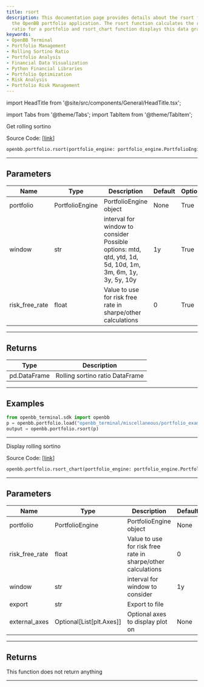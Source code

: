```yaml
---
title: rsort
description: This documentation page provides details about the rsort functions in
  the OpenBB portfolio application. The rsort function calculates the rolling sortino
  ratio for a portfolio and rsort_chart function displays this data graphically.
keywords:
- OpenBB Terminal
- Portfolio Management
- Rolling Sortino Ratio
- Portfolio Analysis
- Financial Data Visualization
- Python Financial Libraries
- Portfolio Optimization
- Risk Analysis
- Portfolio Risk Management
---
```


import HeadTitle from '@site/src/components/General/HeadTitle.tsx';

<HeadTitle title="portfolio.rsort - Reference | OpenBB SDK Docs" />

import Tabs from '@theme/Tabs';
import TabItem from '@theme/TabItem';

<Tabs>
<TabItem value="model" label="Model" default>

Get rolling sortino

Source Code: [[link](https://github.com/OpenBB-finance/OpenBBTerminal/tree/main/openbb_terminal/portfolio/portfolio_model.py#L610)]

```python
openbb.portfolio.rsort(portfolio_engine: portfolio_engine.PortfolioEngine, risk_free_rate: float = 0, window: str = "1y")
```

---

## Parameters

| Name | Type | Description | Default | Optional |
| ---- | ---- | ----------- | ------- | -------- |
| portfolio | PortfolioEngine | PortfolioEngine object | None | True |
| window | str | interval for window to consider<br/>Possible options: mtd, qtd, ytd, 1d, 5d, 10d, 1m, 3m, 6m, 1y, 3y, 5y, 10y | 1y | True |
| risk_free_rate | float | Value to use for risk free rate in sharpe/other calculations | 0 | True |


---

## Returns

| Type | Description |
| ---- | ----------- |
| pd.DataFrame | Rolling sortino ratio DataFrame |
---

## Examples

```python
from openbb_terminal.sdk import openbb
p = openbb.portfolio.load("openbb_terminal/miscellaneous/portfolio_examples/holdings/example.csv")
output = openbb.portfolio.rsort(p)
```

---

</TabItem>
<TabItem value="view" label="Chart">

Display rolling sortino

Source Code: [[link](https://github.com/OpenBB-finance/OpenBBTerminal/tree/main/openbb_terminal/portfolio/portfolio_view.py#L991)]

```python
openbb.portfolio.rsort_chart(portfolio_engine: portfolio_engine.PortfolioEngine, risk_free_rate: float = 0, window: str = "1y", export: str = "", external_axes: Optional[List[matplotlib.axes._axes.Axes]] = None)
```

---

## Parameters

| Name | Type | Description | Default | Optional |
| ---- | ---- | ----------- | ------- | -------- |
| portfolio | PortfolioEngine | PortfolioEngine object | None | True |
| risk_free_rate | float | Value to use for risk free rate in sharpe/other calculations | 0 | True |
| window | str | interval for window to consider | 1y | True |
| export | str | Export to file |  | True |
| external_axes | Optional[List[plt.Axes]] | Optional axes to display plot on | None | True |


---

## Returns

This function does not return anything

---

</TabItem>
</Tabs>
